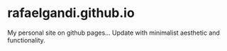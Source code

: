 # rafaelgandi.github.io
My personal site on github pages... Update with minimalist aesthetic and functionality.


